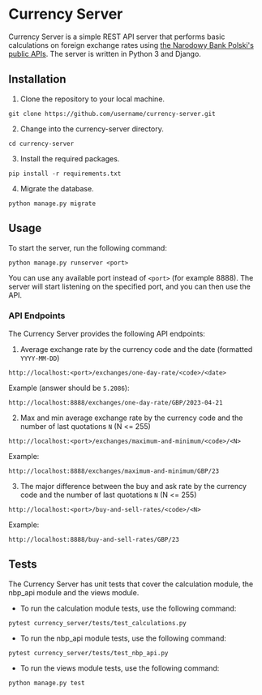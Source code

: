# Currency Server

Currency Server is a simple REST API server that performs basic calculations
on foreign exchange rates using [the Narodowy Bank Polski's public APIs](http://api.nbp.pl/).
The server is written in Python 3 and Django.

## Installation

1. Clone the repository to your local machine.
```commandline
git clone https://github.com/username/currency-server.git
```
2. Change into the currency-server directory.
```commandline
cd currency-server
```
3. Install the required packages.
```commandline
pip install -r requirements.txt
```
4. Migrate the database.
```commandline
python manage.py migrate
```


## Usage
To start the server, run the following command:
```text
python manage.py runserver <port>
```
You can use any available port instead of `<port>` (for example 8888). 
The server will start listening on the specified port, and you can then use the API.

### API Endpoints
The Currency Server provides the following API endpoints:

1) Average exchange rate by the currency code and the date (formatted `YYYY-MM-DD`)
```link
http://localhost:<port>/exchanges/one-day-rate/<code>/<date>
```
Example (answer should be `5.2086`): 
```link
http://localhost:8888/exchanges/one-day-rate/GBP/2023-04-21
```

2) Max and min average  exchange rate by the currency code and the number of last quotations `N` (N <= 255)

```link
http://localhost:<port>/exchanges/maximum-and-minimum/<code>/<N>
```
Example: 
```link
http://localhost:8888/exchanges/maximum-and-minimum/GBP/23
```

3) The major difference between the buy and ask rate by the currency code and the number of last quotations `N` (N <= 255)

```link
http://localhost:<port>/buy-and-sell-rates/<code>/<N>
```
Example: 
```link
http://localhost:8888/buy-and-sell-rates/GBP/23
```

## Tests
The Currency Server has unit tests that cover the calculation module, the nbp_api module and the views module.

* To run the calculation module tests, use the following command:
```commandline
pytest currency_server/tests/test_calculations.py
```

* To run the nbp_api module tests, use the following command:
```commandline
pytest currency_server/tests/test_nbp_api.py
```

* To run the views module tests, use the following command:
```commandline
python manage.py test
```
